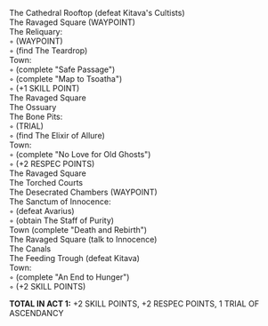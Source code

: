 The Cathedral Rooftop (defeat Kitava's Cultists)  
The Ravaged Square (WAYPOINT)  
The Reliquary:  
◦ (WAYPOINT)  
◦ (find The Teardrop)  
Town:  
◦ (complete "Safe Passage")  
◦ (complete "Map to Tsoatha")  
◦ (+1 SKILL POINT)  
The Ravaged Square  
The Ossuary  
The Bone Pits:  
◦ (TRIAL)  
◦ (find The Elixir of Allure)  
Town:  
◦ (complete "No Love for Old Ghosts")  
◦ (+2 RESPEC POINTS)  
The Ravaged Square  
The Torched Courts  
The Desecrated Chambers (WAYPOINT)  
The Sanctum of Innocence:  
◦ (defeat Avarius)  
◦ (obtain The Staff of Purity)  
Town (complete "Death and Rebirth")  
The Ravaged Square (talk to Innocence)  
The Canals  
The Feeding Trough (defeat Kitava)  
Town:  
◦ (complete "An End to Hunger")  
◦ (+2 SKILL POINTS)  

**TOTAL IN ACT 1:** +2 SKILL POINTS, +2 RESPEC POINTS, 1 TRIAL OF ASCENDANCY